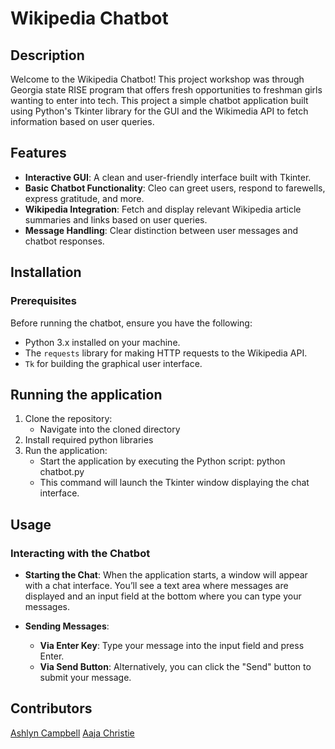 # Wikipedia Chatbot

## Description

Welcome to the Wikipedia Chatbot! This project workshop was through Georgia state RISE program that offers fresh opportunities to freshman girls wanting to enter into tech. This project a simple chatbot application built using Python's Tkinter library for the GUI and the Wikimedia API to fetch information based on user queries.

## Features

- **Interactive GUI**: A clean and user-friendly interface built with Tkinter.
- **Basic Chatbot Functionality**: Cleo can greet users, respond to farewells, express gratitude, and more.
- **Wikipedia Integration**: Fetch and display relevant Wikipedia article summaries and links based on user queries.
- **Message Handling**: Clear distinction between user messages and chatbot responses.

## Installation

### Prerequisites
Before running the chatbot, ensure you have the following:

- Python 3.x installed on your machine.
- The `requests` library for making HTTP requests to the Wikipedia API.
- `Tk` for building the graphical user interface.

## Running the application
1. Clone the repository:
    - Navigate into the cloned directory
2. Install required python libraries 
3. Run the application: 
    - Start the application by executing the Python script: python chatbot.py
    - This command will launch the Tkinter window displaying the chat interface.

## Usage
### Interacting with the Chatbot ###
- **Starting the Chat**: When the application starts, a window will appear with a chat interface. You’ll see a text area where messages are displayed and an input field at the bottom where you can type your messages.

- **Sending Messages**:

    - **Via Enter Key**: Type your message into the input field and press Enter.
    - **Via Send Button**: Alternatively, you can click the "Send" button to submit your message.

## Contributors
[Ashlyn Campbell](https://github.com/ashlynthemitm/Chatbot-Workshop/blob/main/README.md#contributors)
[Aaja Christie](https://www.linkedin.com/in/aaja-christie-17573657/)

